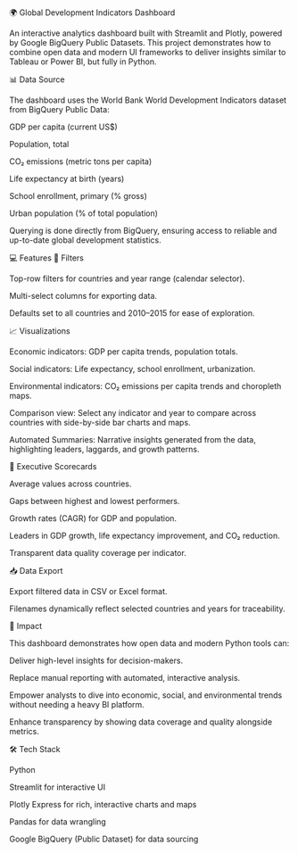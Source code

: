 🌍 Global Development Indicators Dashboard

An interactive analytics dashboard built with Streamlit and Plotly, powered by Google BigQuery Public Datasets.
This project demonstrates how to combine open data and modern UI frameworks to deliver insights similar to Tableau or Power BI, but fully in Python.

📊 Data Source

The dashboard uses the World Bank World Development Indicators dataset from BigQuery Public Data:

GDP per capita (current US$)

Population, total

CO₂ emissions (metric tons per capita)

Life expectancy at birth (years)

School enrollment, primary (% gross)

Urban population (% of total population)

Querying is done directly from BigQuery, ensuring access to reliable and up-to-date global development statistics.

💻 Features
🔎 Filters

Top-row filters for countries and year range (calendar selector).

Multi-select columns for exporting data.

Defaults set to all countries and 2010–2015 for ease of exploration.

📈 Visualizations

Economic indicators: GDP per capita trends, population totals.

Social indicators: Life expectancy, school enrollment, urbanization.

Environmental indicators: CO₂ emissions per capita trends and choropleth maps.

Comparison view: Select any indicator and year to compare across countries with side-by-side bar charts and maps.

Automated Summaries: Narrative insights generated from the data, highlighting leaders, laggards, and growth patterns.

🧾 Executive Scorecards

Average values across countries.

Gaps between highest and lowest performers.

Growth rates (CAGR) for GDP and population.

Leaders in GDP growth, life expectancy improvement, and CO₂ reduction.

Transparent data quality coverage per indicator.

📥 Data Export

Export filtered data in CSV or Excel format.

Filenames dynamically reflect selected countries and years for traceability.

🚀 Impact

This dashboard demonstrates how open data and modern Python tools can:

Deliver high-level insights for decision-makers.

Replace manual reporting with automated, interactive analysis.

Empower analysts to dive into economic, social, and environmental trends without needing a heavy BI platform.

Enhance transparency by showing data coverage and quality alongside metrics.

🛠️ Tech Stack

Python

Streamlit for interactive UI

Plotly Express for rich, interactive charts and maps

Pandas for data wrangling

Google BigQuery (Public Dataset) for data sourcing
